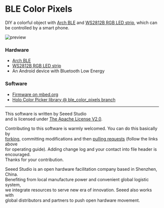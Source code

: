 BLE Color Pixels
================

DIY a colorful object with [Arch BLE][] and [WS2812B RGB LED strip][], which can be controlled by a smart phone.

![preview](http://www.seeedstudio.com/depot/images/product/arch%20ble_04.jpg)


### Hardware
+ [Arch BLE][]
+ [WS2812B RGB LED strip][]
+ An Android device with Bluetooth Low Energy


### Software
+ [Firmware on mbed.org](http://www.seeedstudio.com/depot/Arch-BLE-p-1998.html?cPath=19_21)
+ [Holo Color Picker library @ ble_color_pixels branch](https://github.com/xiongyihui/HoloColorPicker/tree/ble_color_pixels)


----

This software is written by Seeed Studio<br>
and is licensed under [The Apache License V2.0](http://www.apache.org/licenses/LICENSE-2.0). 

Contributing to this software is warmly welcomed. You can do this basically by<br>
[forking](https://help.github.com/articles/fork-a-repo), committing modifications and then [pulling requests](https://help.github.com/articles/using-pull-requests) (follow the links above<br>
for operating guide). Adding change log and your contact into file header is encouraged.<br>
Thanks for your contribution.

Seeed Studio is an open hardware facilitation company based in Shenzhen, China. <br>
Benefiting from local manufacture power and convenient global logistic system, <br>
we integrate resources to serve new era of innovation. Seeed also works with <br>
global distributors and partners to push open hardware movement.<br>


[Arch BLE]: http://www.seeedstudio.com/depot/Arch-BLE-p-1998.html
[WS2812B RGB LED strip]: http://www.seeedstudio.com/depot/Digital-RGB-LED-FlexiStrip-60-LED-1-Meter-p-1666.html